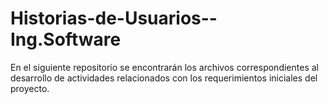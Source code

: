 # Historias-de-Usuarios--Ing.Software
En el siguiente repositorio se encontrarán los archivos correspondientes al desarrollo de actividades relacionados con
los requerimientos iniciales del proyecto.  
